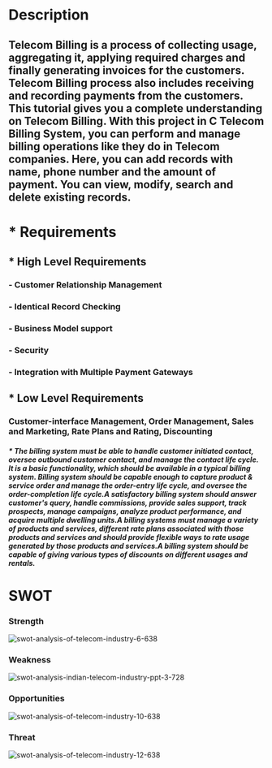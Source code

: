  # Description 
 ## Telecom Billing is a process of collecting usage, aggregating it, applying required charges and finally generating invoices for the customers. Telecom Billing process also includes receiving and recording payments from the customers. This tutorial gives you a complete understanding on Telecom Billing. With this project in C Telecom Billing System, you can perform and manage billing operations like they do in Telecom companies. Here, you can add records with name, phone number and the amount of payment. You can view, modify, search and delete existing records.
 
# * Requirements
## * High Level Requirements
### - Customer Relationship Management
### - Identical Record Checking
### - Business Model support
### - Security
### - Integration with Multiple Payment Gateways

## * Low Level Requirements
### Customer-interface Management, Order Management, Sales and Marketing, Rate Plans and Rating, Discounting
##### * The billing system must be able to handle customer initiated contact, oversee outbound customer contact, and manage the contact life cycle. It is a basic functionality, which should be available in a typical billing system. Billing system should be capable enough to capture product & service order and manage the order-entry life cycle, and oversee the order-completion life cycle.A satisfactory billing system should answer customer's query, handle commissions, provide sales support, track prospects, manage campaigns, analyze product performance, and acquire multiple dwelling units.A billing systems must manage a variety of products and services, different rate plans associated with those products and services and should provide flexible ways to rate usage generated by those products and services.A billing system should be capable of giving various types of discounts on different usages and rentals.
# SWOT
### Strength
![swot-analysis-of-telecom-industry-6-638](https://user-images.githubusercontent.com/85664193/152697734-c1824ec1-ae88-4b48-9705-f49fbb05d58c.jpg)

### Weakness
![swot-analysis-indian-telecom-industry-ppt-3-728](https://user-images.githubusercontent.com/85664193/152697779-12d7d629-d7eb-4ae2-961f-1a010edec2c8.jpg)

### Opportunities
![swot-analysis-of-telecom-industry-10-638](https://user-images.githubusercontent.com/85664193/152697723-ad0c7eed-8d43-4e9c-afff-b51608cb1853.jpg)

### Threat
![swot-analysis-of-telecom-industry-12-638](https://user-images.githubusercontent.com/85664193/152697757-4063b256-3861-49f4-9ee3-79f207557a91.jpg)

